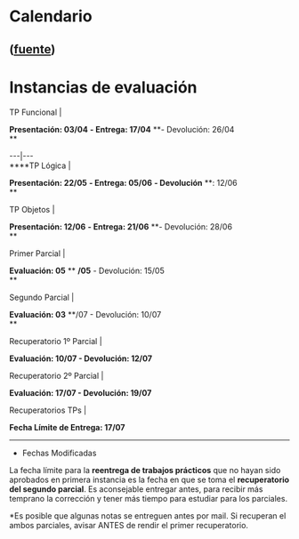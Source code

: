# Calendario
([fuente](https://campus.exactas.uba.ar/course/view.php?id=995&section=12))
---
  

# Instancias de evaluación

TP Funcional |

**Presentación: 03/04** **\- Entrega: 17/04** **\- Devolución: 26/04  
**  
  
---|---  
****TP Lógica |

**Presentación: 22/05** **\- Entrega: 05/06** **\- Devolución** **: 12/06  
**  
  
TP Objetos |

**Presentación: 12/06** **\- Entrega: 21/06** **\- Devolución: 28/06  
**  
  
Primer Parcial |

**Evaluación: 05** ** **/05** \- Devolución: 15/05  
**  
  
Segundo Parcial |

**Evaluación: 03** **/07 - Devolución: 10/07  
**  
  
Recuperatorio 1º Parcial |

**Evaluación: 10/07 - Devolución: 12/07**  
  
Recuperatorio 2º Parcial |

**Evaluación: 17/07 - Devolución: 19/07**  
  
Recuperatorios TPs |

**Fecha Límite de Entrega: 17/07**  
  
* * *

* Fechas Modificadas

La fecha límite para la **reentrega de trabajos prácticos** que no hayan sido
aprobados en primera instancia es la fecha en que se toma el **recuperatorio
del segundo parcial**. Es aconsejable entregar antes, para recibir más
temprano la corrección y tener más tiempo para estudiar para los parciales.

  
*Es posible que algunas notas se entreguen antes por mail. Si recuperan el ambos parciales, avisar ANTES de rendir el primer recuperatorio.

